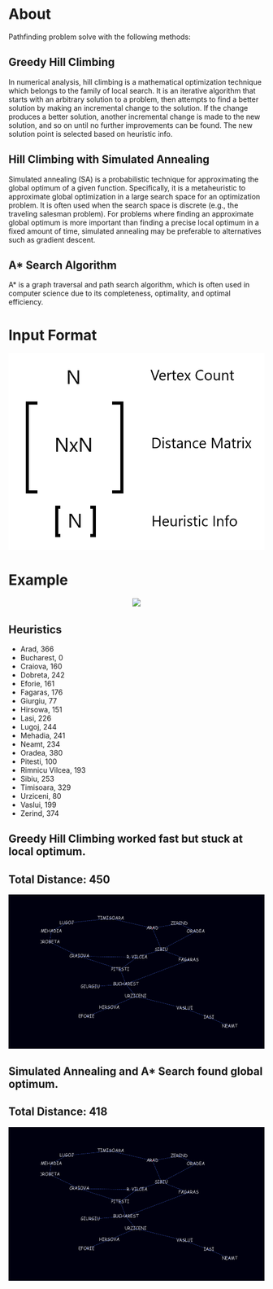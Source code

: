 # About
Pathfinding problem solve with the following methods:<br>
## Greedy Hill Climbing
 In numerical analysis, hill climbing is a mathematical optimization technique which belongs to the family of local search. It is an iterative algorithm that starts with an arbitrary solution to a problem, then attempts to find a better solution by making an incremental change to the solution. If the change produces a better solution, another incremental change is made to the new solution, and so on until no further improvements can be found. The new solution point is selected based on heuristic info.
 
## Hill Climbing with Simulated Annealing
Simulated annealing (SA) is a probabilistic technique for approximating the global optimum of a given function. Specifically, it is a metaheuristic to approximate global optimization in a large search space for an optimization problem. It is often used when the search space is discrete (e.g., the traveling salesman problem). For problems where finding an approximate global optimum is more important than finding a precise local optimum in a fixed amount of time, simulated annealing may be preferable to alternatives such as gradient descent. 

## A* Search Algorithm
A* is a graph traversal and path search algorithm, which is often used in computer science due to its completeness, optimality, and optimal efficiency.
# Input Format
<p align="center">
  <img src="/Images/input_format.png">
</p>

# Example
<p align="center">
  <img src="/Images/romania_map.png">
</p>

## Heuristics
- Arad, 366
- Bucharest, 0
- Craiova, 160
- Dobreta, 242
- Eforie, 161
- Fagaras, 176
- Giurgiu, 77
- Hirsowa, 151
- Lasi, 226
- Lugoj, 244
- Mehadia, 241
- Neamt, 234
- Oradea, 380
- Pitesti, 100
- Rimnicu Vilcea, 193
- Sibiu, 253
- Timisoara, 329
- Urziceni, 80
- Vaslui, 199
- Zerind, 374

## Greedy Hill Climbing worked fast but stuck at local optimum.

## Total Distance: 450

<p align="center">
  <img src="/Images/romania_map_localoptimum.gif">
</p>

## Simulated Annealing and A* Search found global optimum.

## Total Distance: 418

<p align="center">
  <img src="/Images/romania_map_globaloptimum.gif">
</p>
